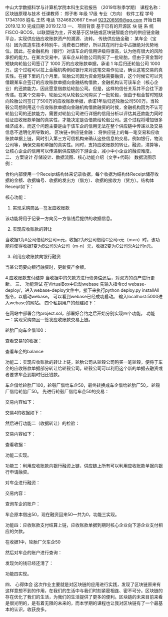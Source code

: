 中山大学数据科学与计算机学院本科生实验报告
（2019年秋季学期）
	课程名称：区块链原理与技术						任课教师： 郑子彬
年级	17级	专业（方向）	软件工程
学号	17343108	姓名	王然
电话	13246820667	Email	923206599@qq.com
开始日期	2019.12.10	完成日期	2019.12.13
一、	项目背景
基于已有的开源区 块 链 系 统 FISCO-BCOS，以联盟链为主，开发基于区块链或区块链智能合约的供应链金融平台，实现供应链应收账款资产的溯源、流转。
传统供应链金融： 
某车企（宝马）因为其造车技术特别牛，消费者口碑好，所以其在同行业中占据绝对优势地位。因此，在金融机构（银行）对该车企的信用评级将很高，认为他有很大的风险承担的能力。在某次交易中，该车企从轮胎公司购买了一批轮胎，但由于资金暂时短缺向轮胎公司签订了 1000 万的应收账款单据，承诺 1 年后归还轮胎公司 1000 万。这个过程可以拉上金融机构例如银行来对这笔交易作见证，确认这笔交易的真实性。在接下里的几个月里，轮胎公司因为资金短缺需要融资，这个时候它可以凭借跟某车企签订的应收账款单据向金融结构借款，金融机构认可该车企（核心企业）的还款能力，因此愿意借款给轮胎公司。但是，这样的信任关系并不会往下游传递。在某个交易中，轮胎公司从轮毂公司购买了一批轮毂，但由于租金暂时短缺向轮胎公司签订了500万的应收账款单据，承诺1年后归还轮胎公司500万。当轮毂公司想利用这个应收账款单据向金融机构借款融资的时候，金融机构因为不认可轮胎公司的还款能力，需要对轮胎公司进行详细的信用分析以评估其还款能力同时验证应收账款单据的真实性，才能决定是否借款给轮毂公司。这个过程将增加很多经济成本，而这个问题主要是由于该车企的信用无法在整个供应链中传递以及交易信息不透明化所导致的。 
区块链+供应链金融： 
 将供应链上的每一笔交易和应收账款单据上链，同时引入第三方可信机构来确认这些信息的交易，例如银行，物流公司等，确保交易和单据的真实性。同时，支持应收账款的转让，融资，清算等，让核心企业的信用可以传递到供应链的下游企业，减小中小企业的融资难度。
二、	方案设计
存储设计、数据流图、核心功能介绍（文字+代码）
数据流图示例：
 
合约内部使用一个Receipt结构体来记录收据，每个收据为结构体Receipt储存收据的金额、收据编号、收据的发出方（借方）、收据的接收方（贷方）。结构体Receipt如下：

 
核心功能：
1. 实现采购商品—签发应收账款
  
该功能将用于记录一方向另一方借钱后提供的收据信息。

2. 实现应收账款的转让
 
当收据1为A公司借给B公司m元，收据2为B公司借给C公司n元（m>n）时，该功能将使得收据1变为B公司欠A公司（m-n）元，收据2变为C公司欠A公司n元。

3. 利用应收账款向银行融资
 
当某公司要向银行融资时，更新资产余额。


4.应收账款支付结算
 当收据中的欠款方进行债务偿还后，对双方的资产进行更新。 
三、	功能测试
在VirtualBox中启动webase
先输入指令cd webase-deploy/，进入webase-deploy文件中。接下来执行python deploy.py installAll指令，以启动webase。
   		可以看到webase已经成功启动。											输入localhost:5000进入webase的网站。
四个私钥用户的创建如下：
 
在网站中部署合约project.sol，部署好合约之后开始分别实现四个功能。
功能一：实现采购商品—签发应收账款交易上链。

轮胎厂向车企借100：
  

查看交易1的收据：
 
查看车企的balance
 
功能二：实现应收账款的转让上链，轮胎公司从轮毂公司购买一笔轮毂，便将于车企的应收账款单据部分转让给轮毂公司。轮毂公司可以利用这个新的单据去融资或者要求车企到期时归还钱款。

车企借给轮胎厂100，轮毂厂借给车企50，最终转换成车企借给轮胎厂50,、轮毂厂借给轮胎厂50。
先进行轮毂厂借给车企50的交易：
 

交易内容如下：
 

交易4的收据如下：
 
然后进行功能二（收据转让）的检验：
 

交易内容如下：
 

查看收据：
 
 
功能二实现。

功能三：利用应收账款向银行融资上链，供应链上所有可以利用应收账款单据向银行申请融资。

对车企进行融资：
 

交易内容：
 

查询车企的账户：
 
 
车企原本借出50，现在融资回来50一共为0，功能三实现。

功能四：应收账款支付结算上链，应收账款单据到期时核心企业向下游企业支付相应的欠款。

在收据1中，轮胎厂欠车企50
 

然后对车企的账户进行查询：
 

发现欠的钱已经还清了：
 
功能四实现。

四、	心得体会
这次作业主要就是对区块链的应用进行实践，发现了区块链原来有这样意想不到的作用，在我们的生活中与我们时刻紧密相连、密不可分。区块链的存在优化了我们的生活，为我们的生活提供了更多的便利。区块链的未来目前来看是很光明的，是有着无限的未来的，而本学期的课程也让我对区块链有了一个最基本的认识，收获良多。


